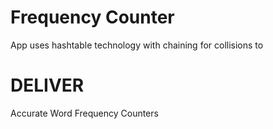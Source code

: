 # Frequency Counter

App uses hashtable technology
with chaining for collisions
to
# DELIVER

Accurate
Word Frequency Counters